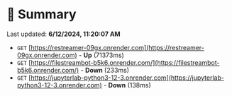 # 📖 Summary
Last updated: **6/12/2024, 11:20:07 AM**

- `GET` [https://restreamer-09gx.onrender.com](https://restreamer-09gx.onrender.com) - **Up** (71373ms)
- `GET` [https://filestreambot-b5k6.onrender.com/](https://filestreambot-b5k6.onrender.com/) - **Down** (233ms)
- `GET` [https://jupyterlab-python3-12-3.onrender.com](https://jupyterlab-python3-12-3.onrender.com) - **Down** (138ms)
